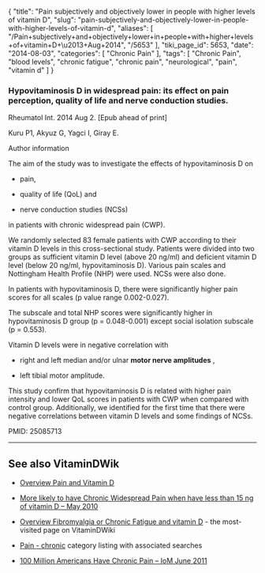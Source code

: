 {
    "title": "Pain subjectively and objectively lower in people with higher levels of vitamin D",
    "slug": "pain-subjectively-and-objectively-lower-in-people-with-higher-levels-of-vitamin-d",
    "aliases": [
        "/Pain+subjectively+and+objectively+lower+in+people+with+higher+levels+of+vitamin+D+\u2013+Aug+2014",
        "/5653"
    ],
    "tiki_page_id": 5653,
    "date": "2014-08-03",
    "categories": [
        "Chronic Pain"
    ],
    "tags": [
        "Chronic Pain",
        "blood levels",
        "chronic fatigue",
        "chronic pain",
        "neurological",
        "pain",
        "vitamin d"
    ]
}


### Hypovitaminosis D in widespread pain: its effect on pain perception, quality of life and nerve conduction studies.

Rheumatol Int. 2014 Aug 2. <span>[Epub ahead of print]</span>

Kuru P1, Akyuz G, Yagci I, Giray E.

Author information

The aim of the study was to investigate the effects of hypovitaminosis D on 

* pain, 

* quality of life (QoL) and 

* nerve conduction studies (NCSs) 

in patients with chronic widespread pain (CWP). 

We randomly selected 83 female patients with CWP according to their vitamin D levels in this cross-sectional study. Patients were divided into two groups as sufficient vitamin D level (above 20 ng/ml) and deficient vitamin D level (below 20 ng/ml, hypovitaminosis D). Various pain scales and Nottingham Health Profile (NHP) were used. NCSs were also done. 

In patients with hypovitaminosis D, there were significantly higher pain scores for all scales (p value range 0.002-0.027). 

The subscale and total NHP scores were significantly higher in hypovitaminosis D group (p = 0.048-0.001) except social isolation subscale (p = 0.553). 

Vitamin D levels were in negative correlation with 

* right and left median and/or ulnar  **motor nerve amplitudes** ,

* left tibial motor amplitude. 

This study confirm that hypovitaminosis D is related with higher pain intensity and lower QoL scores in patients with CWP when compared with control group. Additionally, we identified for the first time that there were negative correlations between vitamin D levels and some findings of NCSs.

PMID: 25085713

---

## See also VitaminDWik

* [Overview Pain and Vitamin D](/tags/overview-pain-and-vitamin-d.html)

* [More likely to have Chronic Widespread Pain when have less than 15 ng of vitamin D – May 2010](/tags/more-likely-to-have-chronic-widespread-pain-when-have-less-than-15-ng-of-vitamin-d-may-2010.html)

* [Overview Fibromyalgia or Chronic Fatigue and vitamin D](/tags/overview-fibromyalgia-or-chronic-fatigue-and-vitamin-d.html) - the most-visited page on VitaminDWiki

* [Pain - chronic](/posts/pain-chronic) category listing with associated searches

* [100 Million Americans Have Chronic Pain – IoM June 2011](/tags/100-million-americans-have-chronic-pain-iom-june-2011.html)